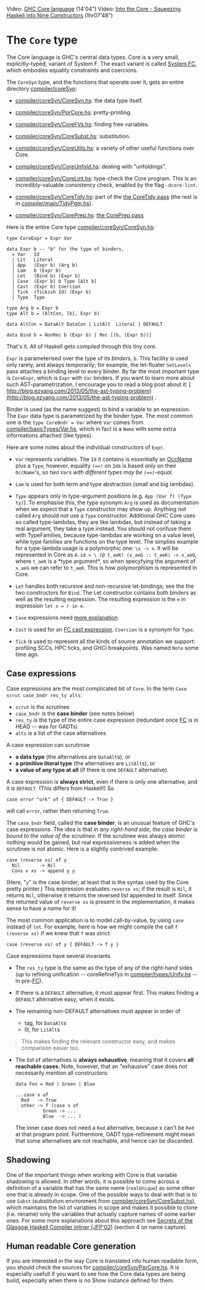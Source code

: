 
Video: [
GHC Core language](http://www.youtube.com/watch?v=EQA69dvkQIk&list=PLBkRCigjPwyeCSD_DFxpd246YIF7_RDDI) (14'04")
 Video: [
Into the Core - Squeezing Haskell into Nine Constructors](https://www.youtube.com/watch?v=uR_VzYxvbxg) (1hr07'48")


# The `Core` type



The Core language is GHC's central data types.  Core is a very small, explicitly-typed, variant of System F.  The exact variant is called [System FC](commentary/compiler/fc), which embodies equality constraints and coercions.



The `CoreSyn` type, and the functions that operate over it, gets an entire directory [compiler/coreSyn](/trac/ghc/browser/ghc/compiler/coreSyn):


- [compiler/coreSyn/CoreSyn.hs](/trac/ghc/browser/ghc/compiler/coreSyn/CoreSyn.hs): the data type itself.

- [compiler/coreSyn/PprCore.hs](/trac/ghc/browser/ghc/compiler/coreSyn/PprCore.hs): pretty-printing.
- [compiler/coreSyn/CoreFVs.hs](/trac/ghc/browser/ghc/compiler/coreSyn/CoreFVs.hs): finding free variables.
- [compiler/coreSyn/CoreSubst.hs](/trac/ghc/browser/ghc/compiler/coreSyn/CoreSubst.hs): substitution.
- [compiler/coreSyn/CoreUtils.hs](/trac/ghc/browser/ghc/compiler/coreSyn/CoreUtils.hs): a variety of other useful functions over Core.

- [compiler/coreSyn/CoreUnfold.hs](/trac/ghc/browser/ghc/compiler/coreSyn/CoreUnfold.hs): dealing with "unfoldings".

- [compiler/coreSyn/CoreLint.hs](/trac/ghc/browser/ghc/compiler/coreSyn/CoreLint.hs): type-check the Core program. This is an incredibly-valuable consistency check, enabled by the flag `-dcore-lint`.

- [compiler/coreSyn/CoreTidy.hs](/trac/ghc/browser/ghc/compiler/coreSyn/CoreTidy.hs): part of the [the CoreTidy pass](commentary/compiler/hsc-main) (the rest is in [compiler/main/TidyPgm.hs](/trac/ghc/browser/ghc/compiler/main/TidyPgm.hs)).
- [compiler/coreSyn/CorePrep.hs](/trac/ghc/browser/ghc/compiler/coreSyn/CorePrep.hs): [the CorePrep pass](commentary/compiler/hsc-main)


Here is the entire Core type [compiler/coreSyn/CoreSyn.hs](/trac/ghc/browser/ghc/compiler/coreSyn/CoreSyn.hs):


```wiki
type CoreExpr = Expr Var

data Expr b	-- "b" for the type of binders, 
  = Var	  Id
  | Lit   Literal
  | App   (Expr b) (Arg b)
  | Lam   b (Expr b)
  | Let   (Bind b) (Expr b)
  | Case  (Expr b) b Type [Alt b]
  | Cast  (Expr b) Coercion
  | Tick  (Tickish Id) (Expr b)
  | Type  Type

type Arg b = Expr b
type Alt b = (AltCon, [b], Expr b)

data AltCon = DataAlt DataCon | LitAlt  Literal | DEFAULT

data Bind b = NonRec b (Expr b) | Rec [(b, (Expr b))]
```


That's it.  All of Haskell gets compiled through this tiny core.



`Expr` is parameterised over the type of its *binders*, `b`.  This facility is used only rarely, and always temporarily; for example, the let-floater `SetLevels` pass attaches a binding level to every binder.  By far the most important type is `CoreExpr`, which is `Expr` with `Var` binders.
If you want to learn more about such AST-parametrization, I encourage you to read a blog post about it: [
http://blog.ezyang.com/2013/05/the-ast-typing-problem](http://blog.ezyang.com/2013/05/the-ast-typing-problem) .



Binder is used (as the name suggest) to bind a variable to an expression. The `Expr` data type is parametrized by the binder type. The most common one is the `type CoreBndr = Var` where `Var` comes from [compiler/basicTypes/Var.hs](/trac/ghc/browser/ghc/compiler/basicTypes/Var.hs), which in fact is a `Name` with some extra informations attached (like types).



Here are some notes about the individual constructors of `Expr`.


- `Var` represents variables.  The `Id` it contains is essentially an [OccName](commentary/compiler/rdr-name-type#the-occname-type) plus a `Type`; however, equality `(==)` on `Id`s is based only on their `OccName`'s, so *two `Var`s with different types may be `(==)`-equal*.

- `Lam` is used for both term and type abstraction (small and big lambdas).

- `Type` appears only in type-argument positions (e.g. `App (Var f) (Type ty)`).  To emphasise this, the type synonym `Arg` is used as documentation when we expect that a `Type` constructor may show up.  Anything not called `Arg` should not use a `Type` constructor. Additional GHC Core uses so called type-lambdas, they are like lambdas, but instead of taking a real argument, they take a type instead. You should not confuse them with TypeFamilies, because type-lambdas are working on a value level, while type families are functions on the type level. The simplies example for a type-lambda usage is a polymorphic one: `\x -> x`. It will be represented in Core as `A.id = \ (@ t_aeK) (x_aeG :: t_aeK) -> x_aeG`, where `t_aeK` is a \*type argument\*, so when specyfying the argument of `x_aeG` we can refer to `t_aeK`. This is how polymorphism is represented in Core.

- `Let` handles both recursive and non-recursive let-bindings; see the the two constructors for `Bind`. The Let constructor contains both binders as well as the resulting expression. The resulting expression is the `e` in expression `let x = r in e`.

- `Case` expressions need [more explanation](commentary/compiler/core-syn-type#case-expressions).

- `Cast` is used for an [FC cast expression](commentary/compiler/fc).  `Coercion` is a synonym for `Type`.

- `Tick` is used to represent all the kinds of source annotation we support: profiling SCCs, HPC ticks, and GHCi breakpoints. Was named `Note` some time ago.

## Case expressions



Case expressions are the most complicated bit of `Core`.  In the term `Case scrut case_bndr res_ty alts`:


- `scrut` is the scrutinee
- `case_bndr` is the **case binder** (see notes below)
- `res_ty` is the type of the entire case expression (redundant once [FC](commentary/compiler/fc) is in HEAD -- was for GADTs)
- `alts` is a list of the case alternatives


A case expression can scrutinise 


- **a data type** (the alternatives are `DataAlt`s), or 
- **a primitive literal type** (the alternatives are `LitAlt`s), or 
- **a value of any type at all** (if there is one `DEFAULT` alternative).


A case expression is **always strict**, even if there is only one alternative, and it is `DEFAULT`.  (This differs from Haskell!)  So


```wiki
case error "urk" of { DEFAULT -> True }
```


will call `error`, rather then returning `True`.



The `case_bndr` field, called the **case binder**, is an unusual feature of GHC's case expressions.
The idea is that *in any right-hand side, the case binder is bound to the value of the scrutinee*. If the
scrutinee was always atomic nothing would be gained, but real expressiveness is added when the scrutinee is not atomic.
Here is a slightly contrived example:


```wiki
case (reverse xs) of y 
  Nil       -> Nil
  Cons x xs -> append y y
```


(Here, "`y`" is the case binder; at least that is the syntax used by the Core pretty printer.)
This expression evaluates `reverse xs`; if the result is `Nil`, it returns
`Nil`, otherwise it returns the reversed list appended to itself.  Since
the returned value of `reverse xs` is present in the implementation, it makes
sense to have a name for it!



The most common application is to model call-by-value, 
by using `case` instead of `let`. For example, here is how we might compile
the call `f (reverse xs)` if we knew that `f` was strict:


```wiki
case (reverse xs) of y { DEFAULT -> f y }
```


Case expressions have several invariants


- The `res_ty` type is the same as the type of any of the right-hand sides (up to refining unification -- coreRefineTys in [compiler/types/Unify.hs](/trac/ghc/browser/ghc/compiler/types/Unify.hs) -- in pre-[FC](commentary/compiler/fc)).


 


- If there is a `DEFAULT` alternative, it must appear first.  This makes finding a `DEFAULT` alternative easy, when it exists.

- The remaining non-DEFAULT alternatives must appear in order of

  - tag, for `DataAlt`s
  - lit, for `LitAlt`s

>
>
> This makes finding the relevant constructor easy, and makes comparison easier too.
>
>

- The list of alternatives is **always exhaustive**, meaning that it covers **all reachable cases**.  Note, however, that an "exhausive" case does not necessarily mention all constructors:

  ```wiki
  data Foo = Red | Green | Blue

  ...case x of 
  	Red   -> True
  	other -> f (case x of 
  			Green -> ...
  			Blue  -> ... )
  ```

  The inner case does not need a `Red` alternative, because x can't be `Red` at that program point. Furthermore, GADT type-refinement might mean that some alternatives are not reachable, and hence can be discarded.  

## Shadowing



One of the important things when working with Core is that variable shadowing is
allowed. In other words, it is possible to come across a definition of a
variable that has the same name (`realUnique`) as some other one that is
already in scope. One of the possible ways to deal with that is to
use `Subst` (substitution environment from
[compiler/coreSyn/CoreSubst.hs](/trac/ghc/browser/ghc/compiler/coreSyn/CoreSubst.hs)), which maintains the list of
variables in scope and makes it possible to clone (i.e. rename) only the
variables that actually capture names of some earlier ones. For some more
explanations about this approach see 
[
Secrets of the Glasgow Haskell Compiler inliner (JFP'02)](http://research.microsoft.com/%7Esimonpj/Papers/inlining/index.htm)
(section 4 on name capture).


## Human readable Core generation



If you are interested in the way Core is translated into human readable form, you should check the sources for [compiler/coreSyn/PprCore.hs](/trac/ghc/browser/ghc/compiler/coreSyn/PprCore.hs). It is especially usefull if you want to see how the Core data types are being build, especially when there is no Show instance defined for them.


